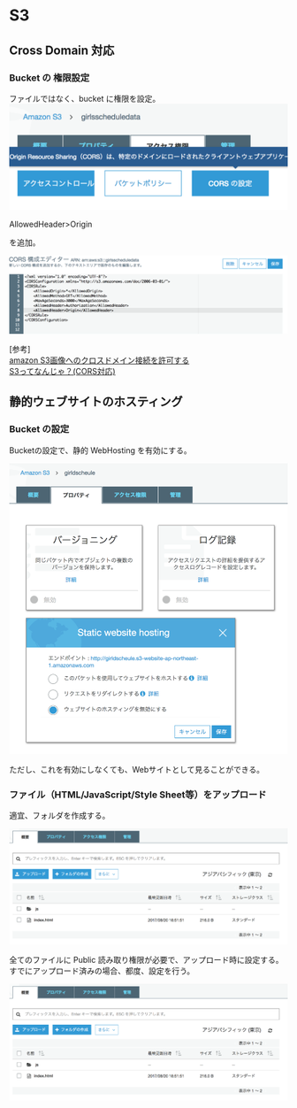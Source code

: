 # S3

## Cross Domain 対応
### Bucket の 権限設定
ファイルではなく、bucket に権限を設定。
![Bucket Permisson](img/s3_01.png)

AllowedHeader>Origin</AllowedHeader>

を追加。

![Allow Origin](img/s3_02.png)


[参考]  
[amazon S3画像へのクロスドメイン接続を許可する](http://qiita.com/takahi5/items/ffa5b87eac7dd81a7038)  
[S3ってなんじゃ？(CORS対応) ](http://memocra.blogspot.jp/2012/09/s3cors.html)

## 静的ウェブサイトのホスティング
### Bucket の設定
Bucketの設定で、静的 WebHosting を有効にする。

![Static Web](img/s3_03.png)

ただし、これを有効にしなくても、Webサイトとして見ることができる。

### ファイル（HTML/JavaScript/Style Sheet等）をアップロード

適宜、フォルダを作成する。

![Static Web Upload](img/s3_04.png)

全てのファイルに Public 読み取り権限が必要で、アップロード時に設定する。すでにアップロード済みの場合、都度、設定を行う。

![Static Web Publication](img/s3_04.png)

